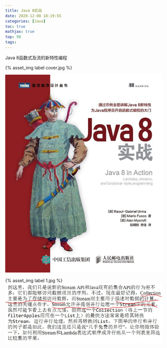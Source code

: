 ```yaml
---
title: Java 8实战
date: 2020-12-08 18:19:55
categories: [Java]
toc: true
mathjax: true
top: 98
tags:
---
```


Java 8函数式及流的新特性编程

{% asset_img label cover.jpg %}

![](java8实战/cover.jpg)


<!-- more -->

{% asset_img label 1.jpg %}
![](java8实战/1.jpg)